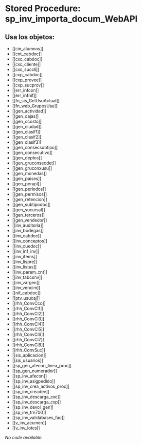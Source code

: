# Stored Procedure: sp_inv_importa_docum_WebAPI

## Usa los objetos:
- [[cie_alumnos]]
- [[cnt_cabdoc]]
- [[cxc_cabdoc]]
- [[cxc_cliente]]
- [[cxc_succli]]
- [[cxp_cabdoc]]
- [[cxp_provee]]
- [[cxp_sucprov]]
- [[err_infcon]]
- [[err_infnif]]
- [[fn_sis_GetUsuActual]]
- [[fn_web_GruposUsu]]
- [[gen_actividad]]
- [[gen_cajas]]
- [[gen_ccosto]]
- [[gen_ciudad]]
- [[gen_clasif1]]
- [[gen_clasif2]]
- [[gen_clasif3]]
- [[gen_consecsubtipo]]
- [[gen_consecutivo]]
- [[gen_deptos]]
- [[gen_gruconsecdet]]
- [[gen_gruconxusu]]
- [[gen_monedas]]
- [[gen_paises]]
- [[gen_perapl]]
- [[gen_periodos]]
- [[gen_permisos]]
- [[gen_retencion]]
- [[gen_subtipodoc]]
- [[gen_sucursal]]
- [[gen_terceros]]
- [[gen_vendedor]]
- [[inv_auditoria]]
- [[inv_bodegas]]
- [[inv_cabdoc]]
- [[inv_conceptos]]
- [[inv_cuedoc]]
- [[inv_inf_inv]]
- [[inv_items]]
- [[inv_lispre]]
- [[inv_listas]]
- [[inv_param_cnt]]
- [[inv_tabconv]]
- [[inv_vargen]]
- [[inv_vencim]]
- [[nif_cabdoc]]
- [[ptv_usucaj]]
- [[rhh_ConvCco]]
- [[rhh_ConvCl1]]
- [[rhh_ConvCl2]]
- [[rhh_ConvCl3]]
- [[rhh_ConvCl4]]
- [[rhh_ConvCl5]]
- [[rhh_ConvCl6]]
- [[rhh_ConvCl7]]
- [[rhh_ConvCl8]]
- [[rhh_ConvSuc]]
- [[sis_aplicacion]]
- [[sis_usuarios]]
- [[sp_gen_afecon_linea_proc]]
- [[sp_gen_numerador]]
- [[sp_inv_afecon]]
- [[sp_inv_asigpedido]]
- [[sp_inv_crea_activos_proc]]
- [[sp_inv_creadev]]
- [[sp_inv_descarga_cxc]]
- [[sp_inv_descarga_cxp]]
- [[sp_inv_devol_gen]]
- [[sp_inv_trn700]]
- [[sp_inv_validabases_fac]]
- [[v_inv_acumen]]
- [[v_inv_lotes]]

*No code available.*
